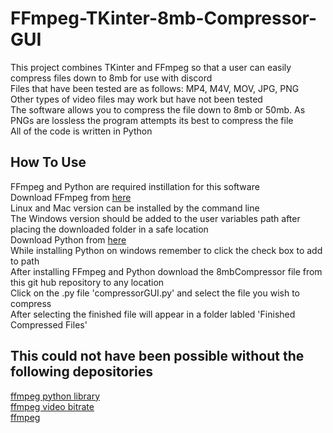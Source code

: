 # FFmpeg-TKinter-8mb-Compressor-GUI <br/>
This project combines TKinter and FFmpeg so that a user can easily compress files down to 8mb for use with discord <br/>
Files that have been tested are as follows: MP4, M4V, MOV, JPG, PNG <br/>
Other types of video files may work but have not been tested<br/>
The software allows you to compress the file down to 8mb or 50mb. As PNGs are lossless the program attempts its best to compress the file<br/>
All of the code is written in Python<br/>

## How To Use <br/>
FFmpeg and Python are required instillation for this software<br/>
Download FFmpeg from [here](https://ffmpeg.org/download.html)<br/>
Linux and Mac version can be installed by the command line<br/>
The Windows version should be added to the user variables path after placing the downloaded folder in a safe location<br/>
Download Python from [here](https://www.python.org/downloads/)<br/>
While installing Python on windows remember to click the check box to add to path<br/>
After installing FFmpeg and Python download the 8mbCompressor file from this git hub repository to any location<br/>
Click on the .py file 'compressorGUI.py' and select the file you wish to compress<br/>
After selecting the finished file will appear in a folder labled 'Finished Compressed Files'<br/>

## This could not have been possible without the following depositories<br/>
[ffmpeg python library](https://github.com/kkroening/ffmpeg-python.git) <br/>
[ffmpeg video bitrate](https://gist.github.com/ESWZY/a420a308d3118f21274a0bc3a6feb1ff) <br/>
[ffmpeg](https://github.com/FFmpeg/FFmpeg) <br/>


